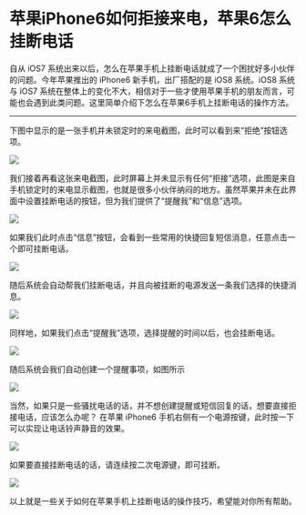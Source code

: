 苹果iPhone6如何拒接来电，苹果6怎么挂断电话
==========================================

自从 iOS7 系统出来以后，怎么在苹果手机上挂断电话就成了一个困扰好多小伙伴的问题。今年苹果推出的 iPhone6 新手机，出厂搭配的是 iOS8 系统。iOS8 系统与 iOS7 系统在整体上的变化不大，相信对于一些才使用苹果手机的朋友而言，可能也会遇到此类问题。这里简单介绍下怎么在苹果6手机上挂断电话的操作方法。

---

下图中显示的是一张手机并未锁定时的来电截图，此时可以看到来“拒绝”按钮选项。

![](http://biangbiangpic.b0.upaiyun.com/blog/9b7b171191899b73ee1b3167300bb5b5.jpg)

我们接着再看这张来电截图，此时屏幕上并未显示有任何“拒接”选项，此图是来自手机锁定时的来电显示截图，也就是很多小伙伴纳闷的地方。虽然苹果并未在此界面中设置挂断电话的按钮，但为我们提供了“提醒我”和“信息”选项。

![](http://biangbiangpic.b0.upaiyun.com/blog/baacc9a6db24390f97dfa3ee0fc02e41.jpg)

如果我们此时点击“信息”按钮，会看到一些常用的快捷回复短信消息，任意点击一个即可挂断电话。

![](http://biangbiangpic.b0.upaiyun.com/blog/5241c12d2564afd80c120e95c29dcde2.jpg)

随后系统会自动帮我们挂断电话，并且向被挂断的电源发送一条我们选择的快捷消息。

![](http://biangbiangpic.b0.upaiyun.com/blog/28b6e57ac47b2fbdaea29668d72f8fd7.jpg)

同样地，如果我们点击“提醒我”选项，选择提醒的时间以后，也会挂断电话。

![](http://biangbiangpic.b0.upaiyun.com/blog/1348f8b634a4938b94fe66b7d25eabd5.jpg)

随后系统会我们自动创建一个提醒事项，如图所示

![](http://biangbiangpic.b0.upaiyun.com/blog/5a750638bf7a087653d33c0427734ae9.jpg)

当然，如果只是一些骚扰电话的话，并不想创建提醒或短信回复的话，想要直接拒接电话，应该怎么办呢？ 在苹果 iPhone6 手机右侧有一个电源按键，此时按一下可以实现让电话铃声静音的效果。

![](http://biangbiangpic.b0.upaiyun.com/blog/857172e3bdc23c7a64bb24bbcf891bfe.jpg)

如果要直接挂断电话的话，请连续按二次电源键，即可挂断。

![](http://biangbiangpic.b0.upaiyun.com/blog/dbc89a04cf56b797fb146cfaa094167d.jpg)

以上就是一些关于如何在苹果手机上挂断电话的操作技巧，希望能对你所有帮助。
